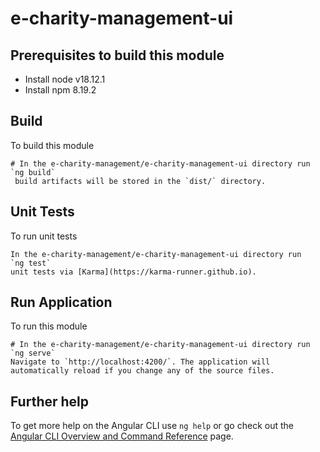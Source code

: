 # e-charity-management-ui

## Prerequisites to build this module
* Install node v18.12.1
* Install npm 8.19.2

## Build
To build this module
```
# In the e-charity-management/e-charity-management-ui directory run
`ng build`
 build artifacts will be stored in the `dist/` directory.
```

## Unit Tests
To run unit tests
```
In the e-charity-management/e-charity-management-ui directory run
`ng test`
unit tests via [Karma](https://karma-runner.github.io).
```

## Run Application
To run this module
```
# In the e-charity-management/e-charity-management-ui directory run
`ng serve`
Navigate to `http://localhost:4200/`. The application will automatically reload if you change any of the source files.
```

## Further help

To get more help on the Angular CLI use `ng help` or go check out the [Angular CLI Overview and Command Reference](https://angular.io/cli) page.
